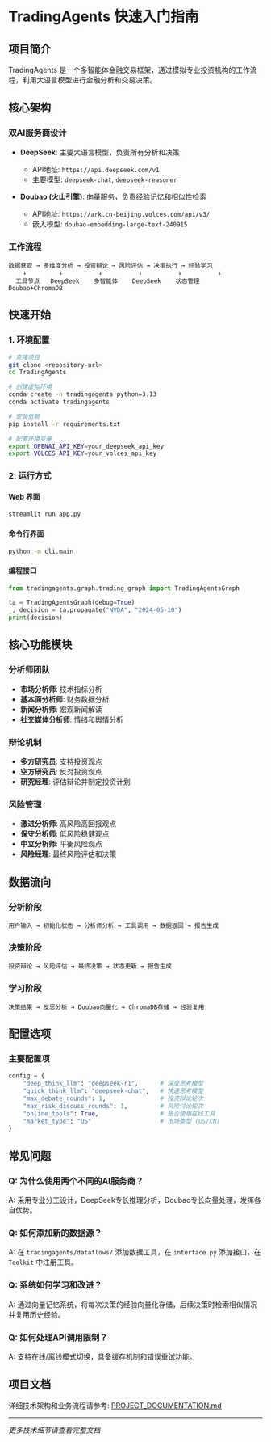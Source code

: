 # TradingAgents 快速入门指南

## 项目简介
TradingAgents 是一个多智能体金融交易框架，通过模拟专业投资机构的工作流程，利用大语言模型进行金融分析和交易决策。

## 核心架构

### 双AI服务商设计
- **DeepSeek**: 主要大语言模型，负责所有分析和决策
  - API地址: `https://api.deepseek.com/v1`
  - 主要模型: `deepseek-chat`, `deepseek-reasoner`

- **Doubao (火山引擎)**: 向量服务，负责经验记忆和相似性检索
  - API地址: `https://ark.cn-beijing.volces.com/api/v3/`
  - 嵌入模型: `doubao-embedding-large-text-240915`

### 工作流程
```
数据获取 → 多维度分析 → 投资辩论 → 风险评估 → 决策执行 → 经验学习
    ↓         ↓          ↓          ↓          ↓          ↓
  工具节点   DeepSeek    多智能体    DeepSeek    状态管理    Doubao+ChromaDB
```

## 快速开始

### 1. 环境配置
```bash
# 克隆项目
git clone <repository-url>
cd TradingAgents

# 创建虚拟环境
conda create -n tradingagents python=3.13
conda activate tradingagents

# 安装依赖
pip install -r requirements.txt

# 配置环境变量
export OPENAI_API_KEY=your_deepseek_api_key
export VOLCES_API_KEY=your_volces_api_key
```

### 2. 运行方式

#### Web 界面
```bash
streamlit run app.py
```

#### 命令行界面
```bash
python -m cli.main
```

#### 编程接口
```python
from tradingagents.graph.trading_graph import TradingAgentsGraph

ta = TradingAgentsGraph(debug=True)
_, decision = ta.propagate("NVDA", "2024-05-10")
print(decision)
```

## 核心功能模块

### 分析师团队
- **市场分析师**: 技术指标分析
- **基本面分析师**: 财务数据分析
- **新闻分析师**: 宏观新闻解读
- **社交媒体分析师**: 情绪和舆情分析

### 辩论机制
- **多方研究员**: 支持投资观点
- **空方研究员**: 反对投资观点
- **研究经理**: 评估辩论并制定投资计划

### 风险管理
- **激进分析师**: 高风险高回报观点
- **保守分析师**: 低风险稳健观点
- **中立分析师**: 平衡风险观点
- **风险经理**: 最终风险评估和决策

## 数据流向

### 分析阶段
```
用户输入 → 初始化状态 → 分析师分析 → 工具调用 → 数据返回 → 报告生成
```

### 决策阶段
```
投资辩论 → 风险评估 → 最终决策 → 状态更新 → 报告生成
```

### 学习阶段
```
决策结果 → 反思分析 → Doubao向量化 → ChromaDB存储 → 经验复用
```

## 配置选项

### 主要配置项
```python
config = {
    "deep_think_llm": "deepseek-r1",      # 深度思考模型
    "quick_think_llm": "deepseek-chat",   # 快速思考模型
    "max_debate_rounds": 1,               # 投资辩论轮次
    "max_risk_discuss_rounds": 1,         # 风险讨论轮次
    "online_tools": True,                 # 是否使用在线工具
    "market_type": "US"                   # 市场类型 (US/CN)
}
```

## 常见问题

### Q: 为什么使用两个不同的AI服务商？
A: 采用专业分工设计，DeepSeek专长推理分析，Doubao专长向量处理，发挥各自优势。

### Q: 如何添加新的数据源？
A: 在 `tradingagents/dataflows/` 添加数据工具，在 `interface.py` 添加接口，在 `Toolkit` 中注册工具。

### Q: 系统如何学习和改进？
A: 通过向量记忆系统，将每次决策的经验向量化存储，后续决策时检索相似情况并复用历史经验。

### Q: 如何处理API调用限制？
A: 支持在线/离线模式切换，具备缓存机制和错误重试功能。

## 项目文档
详细技术架构和业务流程请参考: [PROJECT_DOCUMENTATION.md](PROJECT_DOCUMENTATION.md)

---
*更多技术细节请查看完整文档*